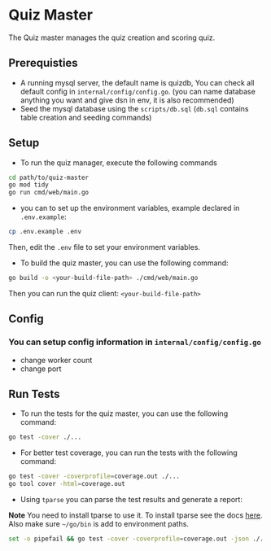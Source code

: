 # Quiz Master

The Quiz master manages the quiz creation and scoring quiz.
## Prerequisties
- A running mysql server, the default name is quizdb, You can check all default config in `internal/config/config.go`. (you can name database anything you want and give dsn in env, it is also recommended)
- Seed the mysql database using the `scripts/db.sql` (`db.sql` contains table creation and seeding commands)

## Setup
- To run the quiz manager, execute the following commands
```bash
cd path/to/quiz-master
go mod tidy
go run cmd/web/main.go
```
-   you can to set up the environment variables, example declared in `.env.example`:
```bash
cp .env.example .env
```
Then, edit the `.env` file to set your environment variables.

- To build the quiz master, you can use the following command:
```bash
go build -o <your-build-file-path> ./cmd/web/main.go
```
Then you can run the quiz client: `<your-build-file-path>`

## Config
### You can setup config information in `internal/config/config.go`
- change worker count
- change port

## Run Tests

- To run the tests for the quiz master, you can use the following command:

```bash
go test -cover ./...
```

- For better test coverage, you can run the tests with the following command:

```bash
go test -cover -coverprofile=coverage.out ./...
go tool cover -html=coverage.out
```

- Using `tparse` you can parse the test results and generate a report:

**Note** You need to install tparse to use it. To install tparse see the docs [here](https://github.com/mfridman/tparse). Also make sure `~/go/bin` is add to environment paths.
```bash
set -o pipefail && go test -cover -coverprofile=coverage.out -json ./... | tparse -all
```
